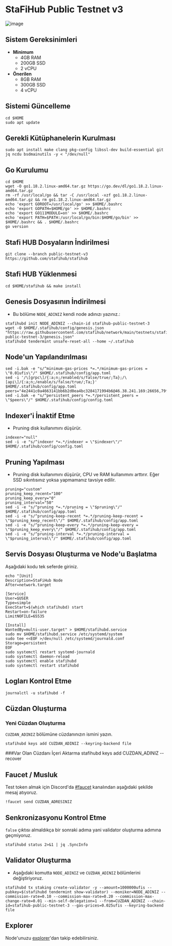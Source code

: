 # StaFiHub Public Testnet v3

![image](https://user-images.githubusercontent.com/102043225/178576674-8e7e8abf-650c-4eaf-8f50-e2fcc283d829.png)


## Sistem Gereksinimleri
* **Minimum**
  * 4GB RAM
  * 200GB SSD
  * 2 vCPU
* **Önerilen**
  * 8GB RAM
  * 300GB SSD
  * 4 vCPU

## Sistemi Güncelleme
```shell
cd $HOME
sudo apt update
```

## Gerekli Kütüphanelerin Kurulması
```shell
sudo apt install make clang pkg-config libssl-dev build-essential git jq ncdu bsdmainutils -y < "/dev/null"
```
## Go Kurulumu
```shell
cd $HOME
wget -O go1.18.2.linux-amd64.tar.gz https://go.dev/dl/go1.18.2.linux-amd64.tar.gz
rm -rf /usr/local/go && tar -C /usr/local -xzf go1.18.2.linux-amd64.tar.gz && rm go1.18.2.linux-amd64.tar.gz
echo 'export GOROOT=/usr/local/go' >> $HOME/.bashrc
echo 'export GOPATH=$HOME/go' >> $HOME/.bashrc
echo 'export GO111MODULE=on' >> $HOME/.bashrc
echo 'export PATH=$PATH:/usr/local/go/bin:$HOME/go/bin' >> $HOME/.bashrc && . $HOME/.bashrc
go version
```

## Stafi HUB Dosyaların İndirilmesi
```shell
git clone --branch public-testnet-v3 https://github.com/stafihub/stafihub
```

## Stafi HUB Yüklenmesi
```shell
cd $HOME/stafihub && make install
```

## Genesis Dosyasının İndirilmesi 
* Bu bölüme `NODE_ADINIZ` kendi node adınızı yazınız.:
```shell
stafihubd init NODE_ADINIZ --chain-id stafihub-public-testnet-3
wget -O $HOME/.stafihub/config/genesis.json "https://raw.githubusercontent.com/stafihub/network/main/testnets/stafihub-public-testnet-3/genesis.json"
stafihubd tendermint unsafe-reset-all --home ~/.stafihub
```
## Node'un Yapılandırılması
```shell
sed -i.bak -e "s/^minimum-gas-prices *=.*/minimum-gas-prices = \"0.01ufis\"/" $HOME/.stafihub/config/app.toml
sed -i '/\[grpc\]/{:a;n;/enabled/s/false/true/;Ta};/\[api\]/{:a;n;/enable/s/false/true/;Ta;}' $HOME/.stafihub/config/app.toml
peers="4e2441c0a4663141bb6b2d0ea4bc3284171994b6@46.38.241.169:26656,79ffbd983ab6d47c270444f517edd37049ae4937@23.88.114.52:26656"
sed -i.bak -e "s/^persistent_peers *=.*/persistent_peers = \"$peers\"/" $HOME/.stafihub/config/config.toml
```

## Indexer'i İnaktif Etme
* Pruning disk kullanımını düşürür.
```shell
indexer="null"
sed -i -e "s/^indexer *=.*/indexer = \"$indexer\"/" $HOME/.stafihub/config/config.toml
```

## Pruning Yapılması 
* Pruning disk kullanımını düşürür, CPU ve RAM kullanımını arttırır. Eğer SSD sıkıntısınız yoksa yapmamanız tavsiye edilir.
```shell
pruning="custom"
pruning_keep_recent="100"
pruning_keep_every="0"
pruning_interval="50"
sed -i -e "s/^pruning *=.*/pruning = \"$pruning\"/" $HOME/.stafihub/config/app.toml
sed -i -e "s/^pruning-keep-recent *=.*/pruning-keep-recent = \"$pruning_keep_recent\"/" $HOME/.stafihub/config/app.toml
sed -i -e "s/^pruning-keep-every *=.*/pruning-keep-every = \"$pruning_keep_every\"/" $HOME/.stafihub/config/app.toml
sed -i -e "s/^pruning-interval *=.*/pruning-interval = \"$pruning_interval\"/" $HOME/.stafihub/config/app.toml
```

## Servis Dosyası Oluşturma ve Node'u Başlatma
Aşağıdaki kodu tek seferde giriniz.

```shell
echo "[Unit]
Description=StaFiHub Node
After=network.target

[Service]
User=$USER
Type=simple
ExecStart=$(which stafihubd) start
Restart=on-failure
LimitNOFILE=65535

[Install]
WantedBy=multi-user.target" > $HOME/stafihubd.service
sudo mv $HOME/stafihubd.service /etc/systemd/system
sudo tee <<EOF >/dev/null /etc/systemd/journald.conf
Storage=persistent
EOF
sudo systemctl restart systemd-journald
sudo systemctl daemon-reload
sudo systemctl enable stafihubd
sudo systemctl restart stafihubd
```

## Logları Kontrol Etme
```shell
journalctl -u stafihubd -f
```

## Cüzdan Oluşturma
### Yeni Cüzdan Oluşturma
`CUZDAN_ADINIZ` bölümüne cüzdanınızın ismini yazın.
```shell
stafihubd keys add CUZDAN_ADINIZ --keyring-backend file
```
###Var Olan Cüzdanı İçeri Aktarma
stafihubd keys add CUZDAN_ADINIZ --recover

## Faucet / Musluk
Test token almak için Discord'da [#faucet](https://discord.gg/a6CMqMh47e) kanalından aşağıdaki şekilde mesaj atıyoruz.
```shell
!faucet send CUZDAN_ADRESINIZ
```

## Senkronizasyonu Kontrol Etme
`false` çıktısı almaldıkça bir sonraki adıma yani validator oluşturma adımına geçmiyoruz.
```shell
stafihubd status 2>&1 | jq .SyncInfo
```

## Validator Oluşturma
* Aşağıdaki komutta `NODE_ADINIZ` ve `CUZDAN_ADINIZ` bölümlerini değiştiriyoruz.
```shell
stafihubd tx staking create-validator -y --amount=1000000ufis --pubkey=$(stafihubd tendermint show-validator) --moniker=NODE_ADINIZ --commission-rate=0.10 --commission-max-rate=0.20 --commission-max-change-rate=0.01 --min-self-delegation=1 --from=CUZDAN_ADINIZ --chain-id=stafihub-public-testnet-3 --gas-prices=0.025ufis --keyring-backend file
```

## Explorer
Node'unuzu [explorer](https://testnet-explorer.stafihub.io)'dan takip edebilirsiniz.
